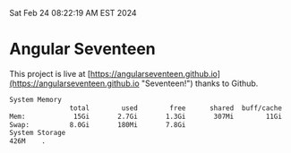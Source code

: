 Sat Feb 24 08:22:19 AM EST 2024

# Angular Seventeen


This project is live at [https://angularseventeen.github.io](https://angularseventeen.github.io "Seventeen!") thanks to Github.

```bash
System Memory
               total        used        free      shared  buff/cache   available
Mem:            15Gi       2.7Gi       1.3Gi       307Mi        11Gi        12Gi
Swap:          8.0Gi       180Mi       7.8Gi
System Storage
426M	.
```
